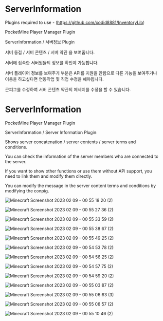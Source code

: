 # ServerInformation


Plugins required to use -
(https://github.com/xodid8881/InventoryLib)

PocketMine Player Manager Plugin

ServerInformation / 서버정보 Plugin

서버 동접 / 서버 콘텐츠 / 서버 약관 을 보여줍니다.

서버에 접속한 서버원들의 정보를 확인이 가능합니다.


서버 플레이어 정보를 보여주기 부분은 API를 지원을 안함으로 다른 기능을 보여주거나 이용을 하고싶다면 연동작업 및 직접 수정을 해야됩니다.

콘피그를 수정하여 서버 콘텐츠 약관의 메세지를 수정을 할 수 있습니다.



# ServerInformation

PocketMine Player Manager Plugin

ServerInformation / Server Information Plugin

Shows server concatenation / server contents / server terms and conditions.

You can check the information of the server members who are connected to the server.


If you want to show other functions or use them without API support, you need to link them and modify them directly.

You can modify the message in the server content terms and conditions by modifying the conpig.

![Minecraft Screenshot 2023 02 09 - 00 55 18 20 (2)](https://user-images.githubusercontent.com/26338400/217583677-6f3bba88-dd70-4a89-9f2c-08b7221c99c4.png)

![Minecraft Screenshot 2023 02 09 - 00 55 27 36 (2)](https://user-images.githubusercontent.com/26338400/217583681-5daf1b68-0ec4-4b6b-b7b7-e7050d714401.png)

![Minecraft Screenshot 2023 02 09 - 00 55 33 59 (2)](https://user-images.githubusercontent.com/26338400/217583685-687eaa16-912a-447a-a511-67a455019e3d.png)

![Minecraft Screenshot 2023 02 09 - 00 55 38 67 (2)](https://user-images.githubusercontent.com/26338400/217583690-7dd77276-a8e4-4aef-b2a3-61d23848e745.png)

![Minecraft Screenshot 2023 02 09 - 00 55 49 25 (2)](https://user-images.githubusercontent.com/26338400/217583692-2cbb25f9-079c-47c5-8b6c-cbd5414ea556.png)

![Minecraft Screenshot 2023 02 09 - 00 54 53 78 (2)](https://user-images.githubusercontent.com/26338400/217583695-07e528a8-e105-427c-965f-6a2352f5abea.png)

![Minecraft Screenshot 2023 02 09 - 00 54 56 25 (2)](https://user-images.githubusercontent.com/26338400/217583701-3b7972c9-7dca-4296-a61d-18e44763e388.png)

![Minecraft Screenshot 2023 02 09 - 00 54 57 75 (2)](https://user-images.githubusercontent.com/26338400/217583704-968d1ef7-1ac8-4a0e-942a-3505dc0da137.png)

![Minecraft Screenshot 2023 02 09 - 00 54 59 20 (2)](https://user-images.githubusercontent.com/26338400/217583710-18f3790c-2550-4da6-9ba9-fb1317bbb39e.png)

![Minecraft Screenshot 2023 02 09 - 00 55 03 87 (2)](https://user-images.githubusercontent.com/26338400/217583714-6eb0b0a0-63e1-42da-9760-1ba09fb71a3c.png)

![Minecraft Screenshot 2023 02 09 - 00 55 06 63 (3)](https://user-images.githubusercontent.com/26338400/217583718-5747ed3d-5861-40d5-9bc2-51e74f7d2d8d.png)

![Minecraft Screenshot 2023 02 09 - 00 55 08 57 (2)](https://user-images.githubusercontent.com/26338400/217583723-19cbfed9-33cc-4a93-a254-a80b39d9ce0f.png)

![Minecraft Screenshot 2023 02 09 - 00 55 10 46 (2)](https://user-images.githubusercontent.com/26338400/217583671-dffc4d04-e964-45f5-94e6-fbe13e29d753.png)

